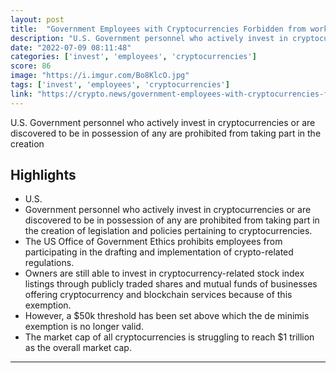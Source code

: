 ```yaml
---
layout: post
title:  "Government Employees with Cryptocurrencies Forbidden from working on Crypto Legislation in US"
description: "U.S. Government personnel who actively invest in cryptocurrencies or are discovered to be in possession of any are prohibited from taking part in the creation"
date: "2022-07-09 08:11:48"
categories: ['invest', 'employees', 'cryptocurrencies']
score: 86
image: "https://i.imgur.com/Bo8KlcO.jpg"
tags: ['invest', 'employees', 'cryptocurrencies']
link: "https://crypto.news/government-employees-with-cryptocurrencies-forbidden-from-working-on-crypto-legislation-in-us/"
---
```


U.S. Government personnel who actively invest in cryptocurrencies or are discovered to be in possession of any are prohibited from taking part in the creation

## Highlights

- U.S.
- Government personnel who actively invest in cryptocurrencies or are discovered to be in possession of any are prohibited from taking part in the creation of legislation and policies pertaining to cryptocurrencies.
- The US Office of Government Ethics prohibits employees from participating in the drafting and implementation of crypto-related regulations.
- Owners are still able to invest in cryptocurrency-related stock index listings through publicly traded shares and mutual funds of businesses offering cryptocurrency and blockchain services because of this exemption.
- However, a $50k threshold has been set above which the de minimis exemption is no longer valid.
- The market cap of all cryptocurrencies is struggling to reach $1 trillion as the overall market cap.

---
